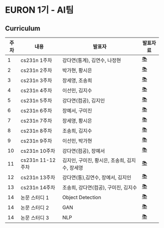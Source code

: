 # EURON 1기 - AI팀


## Curriculum

| 주차 | 내용             | 발표자                               | 발표자료 |
| ---- | ---------------- | ------------------------------------ | -------- |
| 1    | cs231n 1주차     | 강다연(통계), 김연수, 나정현                 | [📚](https://github.com/Ewha-Euron/Euron-AI-2021/blob/master/Week_1%20%EB%B0%9C%ED%91%9C%20%EC%9E%90%EB%A3%8C.pdf)    |
| 2    | cs231n 2주차     | 박가현, 황시은                       | [📚](https://github.com/Ewha-Euron/Euron-AI-2021/blob/master/Week_2%20%E1%84%87%E1%85%A1%E1%86%AF%E1%84%91%E1%85%AD%20%E1%84%8C%E1%85%A1%E1%84%85%E1%85%AD.pdf)    |
| 3    | cs231n 3주차     | 장세영, 조송희                       | [📚](https://github.com/Ewha-Euron/Euron-AI-2021/blob/master/Week_3%20%E1%84%87%E1%85%A1%E1%86%AF%E1%84%91%E1%85%AD%20%E1%84%8C%E1%85%A1%E1%84%85%E1%85%AD.pdf)    |
| 4    | cs231n 4주차     | 이선민, 김지수                       | [📚](https://github.com/Ewha-Euron/Euron-AI-2021/blob/master/Week_4%20%EB%B0%9C%ED%91%9C%EC%9E%90%EB%A3%8C.pdf)    |
| 5    | cs231n 5주차     | 강다연(컴공), 김지인                 | [📚](https://github.com/Ewha-Euron/Euron-AI-2021/blob/master/Week_5%20%EB%B0%9C%ED%91%9C%EC%9E%90%EB%A3%8C.pdf)    |
| 6    | cs231n 6주차     | 장예서, 구미진                       | [📚](https://github.com/Ewha-Euron/Euron-AI-2021/blob/master/Week_6%20%EB%B0%9C%ED%91%9C%EC%9E%90%EB%A3%8C.pdf)    |
| 7    | cs231n 7주차     | 장세영, 황시은                       | [📚](https://github.com/Ewha-Euron/Euron-AI-2021/blob/master/Week_7%20%EB%B0%9C%ED%91%9C%EC%9E%90%EB%A3%8C.pdf)    |
| 8    | cs231n 8주차     | 조송희, 김지수                       | [📚]()    |
| 9    | cs231n 9주차     | 이선민, 박가현                       | [📚](https://github.com/Ewha-Euron/Euron-AI-2021/blob/master/Week_9%20%EB%B0%9C%ED%91%9C%EC%9E%90%EB%A3%8C.pdf)    |
| 10   | cs231n 10주차    | 강다연(컴공), 장예서                 | [📚](https://github.com/Ewha-Euron/Euron-AI-2021/blob/master/Week_10%20%EB%B0%9C%ED%91%9C%EC%9E%90%EB%A3%8C.pdf)    |
| 11   | cs231n 11-12주차 | 김지인, 구미진, 황시은, 조송희, 김지수, 장세영       | [📚]()    |
| 12   | cs231n 13주차 | 강다연(통),김연수, 장예서, 김지인      | [📚](https://github.com/Ewha-Euron/Euron-AI-2021/blob/master/Week12_%EB%B0%9C%ED%91%9C%EC%9E%90%EB%A3%8C.pdf)    |
| 13   | cs231n 14주차 | 조송희, 강다연(컴공), 구미진, 김지수 | [📚](https://github.com/Ewha-Euron/Euron-AI-2021/blob/master/Week13_%EB%B0%9C%ED%91%9C%EC%9E%90%EB%A3%8C.pdf)    |
| 14   | 논문 스터디 1     |  Object Detection                                  | [📚]()    |
| 14   | 논문 스터디 2    | GAN                                    | [📚]()    |
| 14   | 논문 스터디 3     | NLP                                   | [📚]()    |

